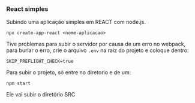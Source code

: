 ### React simples

Subindo uma aplicação simples em REACT com node.js.

```
npx create-app-react <nome-aplicacao>
```

Tive problemas para subir o servidor por causa de um erro no webpack, para burlar o erro, crie o arquivo ```.env``` na raiz do projeto e coloque dentro:

```
SKIP_PREFLIGHT_CHECK=true
```

Para subir o projeto, só entre no diretorio e de um:

```
npm start
```

Ele vai subir o diretório SRC